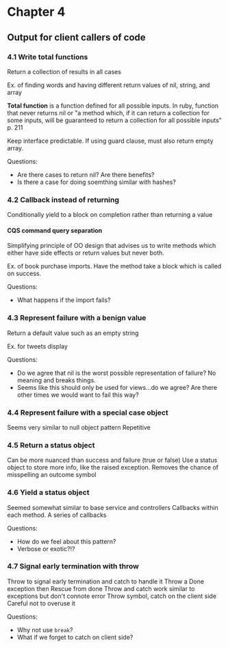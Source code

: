 # Chapter 4
## Output for client callers of code

### 4.1 Write total functions
Return a collection of results in all cases

Ex. of finding words and having different return values of nil, string, and array

**Total function** is a function defined for all possible inputs. In ruby, function that never returns nil or "a method which, if it can return a collection for some inputs, will be guaranteed to return a collection for all possible inputs" p. 211

Keep interface predictable. If using guard clause, must also return empty array.

Questions:
- Are there cases to return nil? Are there benefits? 
- Is there a case for doing soemthing similar with hashes?

### 4.2 Callback instead of returning 
Conditionally yield to a block on completion rather than returning a value

#### CQS command query separation
Simplifying principle of OO design that advises us to write methods which either have side effects or return values but never both.

Ex. of book purchase imports. Have the method take a block which is called on success.

Questions: 
-  What happens if the import fails?

### 4.3 Represent failure with a benign value 
Return a default value such as an empty string

Ex. for tweets display

Questions:
- Do we agree that nil is the worst possible representation of failure? No meaning and breaks things.
- Seems like this should only be used for views...do we agree? Are there other times we would want to fail this way? 

### 4.4 Represent failure with a special case object 
Seems very similar to null object pattern
Repetitive

### 4.5 Return a status object 
Can be more nuanced than success and failure (true or false)
Use a status object to store more info, like the raised exception.
Removes the chance of misspelling an outcome symbol

### 4.6 Yield a status object
Seemed somewhat similar to base service and controllers 
Callbacks within each method. A series of callbacks 

Questions: 
- How do we feel about this pattern? 
- Verbose or exotic?!?

### 4.7 Signal early termination with throw
Throw to signal early termination and catch to handle it 
Throw a Done exception then Rescue from done
Throw and catch work similar to exceptions but don't connote error 
Throw symbol, catch on the client side 
Careful not to overuse it

Questions:
- Why not use `break`?
- What if we forget to catch on client side?

